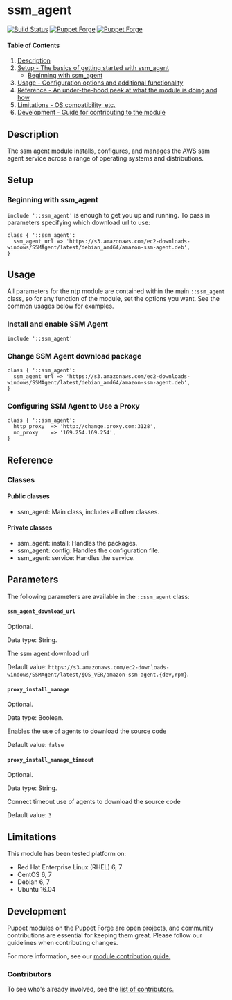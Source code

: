 # ssm_agent
[![Build Status](https://travis-ci.org/shazi7804/puppet-ssm_agent.svg?branch=master)](https://travis-ci.org/shazi7804/ssm_agent) [![Puppet Forge](https://img.shields.io/puppetforge/dt/shazi7804/ssm_agent.svg?style=flat-square)](https://forge.puppet.com/shazi7804/ssm_agent) [![Puppet Forge](https://img.shields.io/puppetforge/v/shazi7804/ssm_agent.svg?style=flat-square)](https://forge.puppet.com/shazi7804/ssm_agent)

#### Table of Contents

1. [Description](#description)
1. [Setup - The basics of getting started with ssm_agent](#setup)
    * [Beginning with ssm_agent](#beginning-with-ssm_agent)
1. [Usage - Configuration options and additional functionality](#usage)
1. [Reference - An under-the-hood peek at what the module is doing and how](#reference)
1. [Limitations - OS compatibility, etc.](#limitations)
1. [Development - Guide for contributing to the module](#development)

## Description

The ssm agent module installs, configures, and manages the AWS ssm agent service across a range of operating systems and distributions.

## Setup

### Beginning with ssm_agent

`include '::ssm_agent'` is enough to get you up and running. To pass in parameters specifying which download url to use: 

```puppet
class { '::ssm_agent':
  ssm_agent_url => 'https://s3.amazonaws.com/ec2-downloads-windows/SSMAgent/latest/debian_amd64/amazon-ssm-agent.deb',
}
```

## Usage

All parameters for the ntp module are contained within the main `::ssm_agent` class, so for any function of the module, set the options you want. See the common usages below for examples.

### Install and enable SSM Agent

```puppet
include '::ssm_agent'
```

### Change SSM Agent download package

```puppet
class { '::ssm_agent':
  ssm_agent_url => 'https://s3.amazonaws.com/ec2-downloads-windows/SSMAgent/latest/debian_amd64/amazon-ssm-agent.deb',
}
```

### Configuring SSM Agent to Use a Proxy

```puppet
class { '::ssm_agent':
  http_proxy  => 'http://change.proxy.com:3128',
  no_proxy    => '169.254.169.254',
}
```

## Reference

### Classes

#### Public classes

* ssm_agent: Main class, includes all other classes.

#### Private classes

* ssm_agent::install: Handles the packages.
* ssm_agent::config: Handles the configuration file.
* ssm_agent::service: Handles the service.

## Parameters

The following parameters are available in the `::ssm_agent` class:

#### `ssm_agent_download_url`

Optional.

Data type: String.

The ssm agent download url

Default value: `https://s3.amazonaws.com/ec2-downloads-windows/SSMAgent/latest/$OS_VER/amazon-ssm-agent.{dev,rpm}`.

#### `proxy_install_manage`

Optional.

Data type: Boolean.

Enables the use of agents to download the source code

Default value: `false`

#### `proxy_install_manage_timeout`

Optional.

Data type: String.

Connect timeout use of agents to download the source code

Default value: `3`

## Limitations

This module has been tested platform on:

* Red Hat Enterprise Linux (RHEL) 6, 7
* CentOS 6, 7
* Debian 6, 7
* Ubuntu 16.04

## Development

Puppet modules on the Puppet Forge are open projects, and community contributions are essential for keeping them great. Please follow our guidelines when contributing changes.

For more information, see our [module contribution guide.](https://docs.puppetlabs.com/forge/contributing.html)

### Contributors

To see who's already involved, see the [list of contributors.](https://github.com/puppetlabs/puppetlabs-ntp/graphs/contributors)
